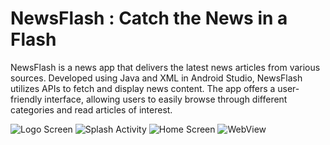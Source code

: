 # NewsFlash : Catch the News in a Flash
NewsFlash is a news app that delivers the latest news articles from various sources. Developed using Java and XML in Android Studio, NewsFlash utilizes APIs to fetch and display news content. The app offers a user-friendly interface, allowing users to easily browse through different categories and read articles of interest.

![Logo Screen](https://github.com/kisankumarbhagat/NewsFlash/assets/101442811/49ddca6d-1fa5-46cd-a38d-4ff57c184ab5)   ![Splash Activity](https://github.com/kisankumarbhagat/NewsFlash/assets/101442811/e2554ea2-53ca-41d8-bab4-fdd1421ff3a0)   ![Home Screen](https://github.com/kisankumarbhagat/NewsFlash/assets/101442811/8ed8920e-68d9-4737-a12d-c58e229e528d)   ![WebView](https://github.com/kisankumarbhagat/NewsFlash/assets/101442811/4787e001-83ba-4597-9f6b-b137f60f6ef2)



